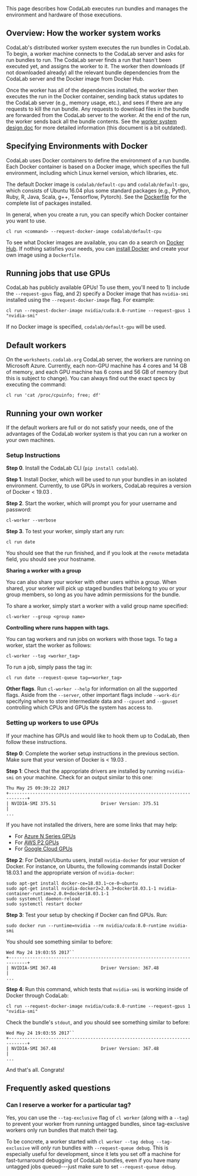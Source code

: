 This page describes how CodaLab executes run bundles and
manages the environment and hardware of those executions.

## Overview: How the worker system works

CodaLab's distributed worker system
executes the run bundles in CodaLab. To begin, a worker machine connects to 
the CodaLab server and asks for run bundles to run. The CodaLab server finds 
a run that hasn't been executed yet, and assigns the worker to it. 
The worker then downloads (if not downloaded already) all the relevant
bundle dependencies from the CodaLab server and the
Docker image from Docker Hub.

Once the worker has all of the dependencies installed, the worker then
executes the run in the Docker container, sending back status updates to the
CodaLab server (e.g., memory usage, etc.), and sees if there are any requests
to kill the run bundle. Any requests to download files in the bundle are forwarded
from the CodaLab server to the worker. At the end of the run, the worker sends
back all the bundle contents. See the [worker system design
doc](worker-design.pdf) for more detailed information (this document
is a bit outdated).

## Specifying Environments with Docker

CodaLab uses Docker containers to define the
environment of a run bundle. Each Docker container is based on a Docker image,
which specifies the full environment, including which Linux kernel
version, which libraries, etc.

The default Docker image is `codalab/default-cpu` and `codalab/default-gpu`, which consists of
Ubuntu 16.04 plus some standard packages (e.g., Python, Ruby, R, Java, Scala, g++, Tensorflow, Pytorch).
See the
[Dockerfile](https://github.com/codalab/codalab-worksheets/blob/master/docker/dockerfiles/Dockerfile.default-cpu)
for the complete list of packages installed.

In general, when you create a run, you can specify which Docker container you want to use.

    cl run <command> --request-docker-image codalab/default-cpu

To see what Docker images are available, you can do a search on [Docker
Hub](https://hub.docker.com). If nothing satisfies your needs, you can
[install Docker](https://docs.docker.com/install/) and create your own image
using a `Dockerfile`.

## Running jobs that use GPUs

CodaLab has publicly available GPUs! To use them, you'll need to 1) include the
`--request-gpus` flag, and 2) specify a Docker image that has `nvidia-smi` installed using the `--request-docker-image` flag. For example:

    cl run --request-docker-image nvidia/cuda:8.0-runtime --request-gpus 1 "nvidia-smi"

If no Docker image is specified, `codalab/default-gpu` will be used.

## Default workers

On the `worksheets.codalab.org` CodaLab server, the workers are running on Microsoft
Azure.  Currently, each non-GPU machine has 4 cores and 14 GB of memory, and
each GPU machine has 6 cores and 56 GB of memory (but this
is subject to change).  You can always find out the exact specs by executing the command:

    cl run 'cat /proc/cpuinfo; free; df'

## Running your own worker

If the default workers are full or do not satisfy your needs, one of the advantages of the CodaLab worker system is that you can run a worker on your own machines.

### Setup Instructions

**Step 0**. Install the CodaLab CLI (`pip install codalab`).

**Step 1**. Install Docker, which will be used to run your bundles in an isolated environment. Currently, to use GPUs in workers, CodaLab requires a version of Docker < 19.03 .

**Step 2**. Start the worker, which will prompt you for your username and password:

    cl-worker --verbose

**Step 3**. To test your worker, simply start any run:

    cl run date

You should see that the run finished, and if you look at the `remote` metadata field, you should see your hostname.

**Sharing a worker with a group** 

You can also share your worker with other users within a group. When shared, your worker will pick up staged bundles that belong
to you or your group members, so long as you have admin permissions for the bundle.
  
To share a worker, simply start a worker with a valid group name specified: 

    cl-worker --group <group name>
    
**Controlling where runs happen with tags**.

You can tag workers and run jobs on workers with those tags.  To tag a worker, start the worker as follows:

    cl-worker --tag <worker_tag>

To run a job, simply pass the tag in:

    cl run date --request-queue tag=<worker_tag>

**Other flags**. Run `cl-worker --help` for information on all the supported flags. Aside
from the `--server`, other important flags include `--work-dir`
specifying where to store intermediate data and `--cpuset` and `--gpuset`
controlling which CPUs and GPUs the system has access to.

### Setting up workers to use GPUs

If your machine has GPUs and would like to hook them up to CodaLab, then follow these instructions.

**Step 0**: Complete the worker setup instructions in the previous section. Make sure that your version of Docker is < 19.03 .

**Step 1**: Check that the appropriate drivers are installed by running `nvidia-smi` on your machine. Check for an output similar to this one:

    Thu May 25 09:39:22 2017       
    +-----------------------------------------------------------------------------+
    | NVIDIA-SMI 375.51                 Driver Version: 375.51                    |
    ...

If you have not installed the drivers, here are some links that may help:

* For [Azure N Series GPUs](https://docs.microsoft.com/en-us/azure/virtual-machines/linux/n-series-driver-setup)
* For [AWS P2 GPUs](https://aws.amazon.com/blogs/aws/new-p2-instance-type-for-amazon-ec2-up-to-16-gpus/2)
* For [Google Cloud GPUs](https://cloud.google.com/compute/docs/gpus/add-gpus)

**Step 2**: For Debian/Ubuntu users, install `nvidia-docker` for your version of Docker. For instance, on Ubuntu, the following commands install Docker 18.03.1 and the appropriate version of `nvidia-docker`:

    sudo apt-get install docker-ce=18.03.1~ce-0~ubuntu
    sudo apt-get install nvidia-docker2=2.0.3+docker18.03.1-1 nvidia-container-runtime=2.0.0+docker18.03.1-1
    sudo systemctl daemon-reload
    sudo systemctl restart docker

**Step 3**: Test your setup by checking if Docker can find GPUs. Run:

    sudo docker run --runtime=nvidia --rm nvidia/cuda:8.0-runtime nvidia-smi
    
You should see something similar to before:

    Wed May 24 19:03:55 2017``
    +-----------------------------------------------------------------------------+
    | NVIDIA-SMI 367.48                 Driver Version: 367.48                    |
    ...

**Step 4**: Run this command, which tests that `nvidia-smi` is working inside of Docker through CodaLab:

    cl run --request-docker-image nvidia/cuda:8.0-runtime --request-gpus 1 "nvidia-smi"

Check the bundle's `stdout`, and you should see something similar to before:

    Wed May 24 19:03:55 2017``
    +-----------------------------------------------------------------------------+
    | NVIDIA-SMI 367.48                 Driver Version: 367.48                    |
    ...

And that's all.  Congrats!

## Frequently asked questions

### Can I reserve a worker for a particular tag?

Yes, you can use the `--tag-exclusive` flag of `cl worker` (along with a
`--tag`) to prevent your worker from running untagged bundles, since
tag-exclusive workers only run bundles that match their tag.

To be concrete, a worker started with `cl worker --tag debug --tag-exclusive`
will _only_ run bundles with `--request-queue debug`. This is especially
useful for development, since it lets you set off a machine for fast-turnaround
debugging of CodaLab bundles, even if you have many untagged jobs queued---just
make sure to set `--request-queue debug`.
